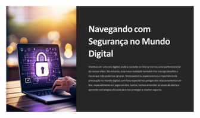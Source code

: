
<img src="https://github.com/ICEI-PUC-Minas-PPC-CC/ppc-cc-2024-1-ment2-manha-perigosrelacionamentos/blob/main/Navegando-com-Seguranca-no-Mundo-Digital%20(1).pdf" />
